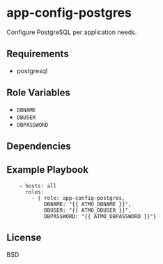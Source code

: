 app-config-postgres
===================

Configure PostgreSQL per application needs.

Requirements
------------

- postgresql

Role Variables
--------------

- `DBNAME`
- `DBUSER`
- `DBPASSWORD`

Dependencies
------------

Example Playbook
----------------

```
    - hosts: all
      roles:
        - { role: app-config-postgres,
            DBNAME: "{{ ATMO_DBNAME }}",
            DBUSER: "{{ ATMO_DBUSER }}",
            DBPASSWORD: "{{ ATMO_DBPASSWORD }}"}
```

License
-------

BSD
